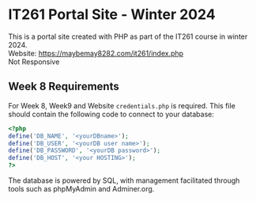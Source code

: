 # IT261 Portal Site - Winter 2024

This is a portal site created with PHP as part of the IT261 course in winter 2024. <br>
Website: https://maybemay8282.com/it261/index.php <br>
Not Responsive
## Week 8 Requirements
For Week 8, Week9 and Website `credentials.php` is required. This file should contain the following code to connect to your database:

```php
<?php
define('DB_NAME', '<yourDBname>');
define('DB_USER', '<yourDB user name>');
define('DB_PASSWORD', '<yourDB password>');
define('DB_HOST', '<your HOSTING>');
?>
```
The database is powered by SQL, with management facilitated through tools such as phpMyAdmin and Adminer.org.


